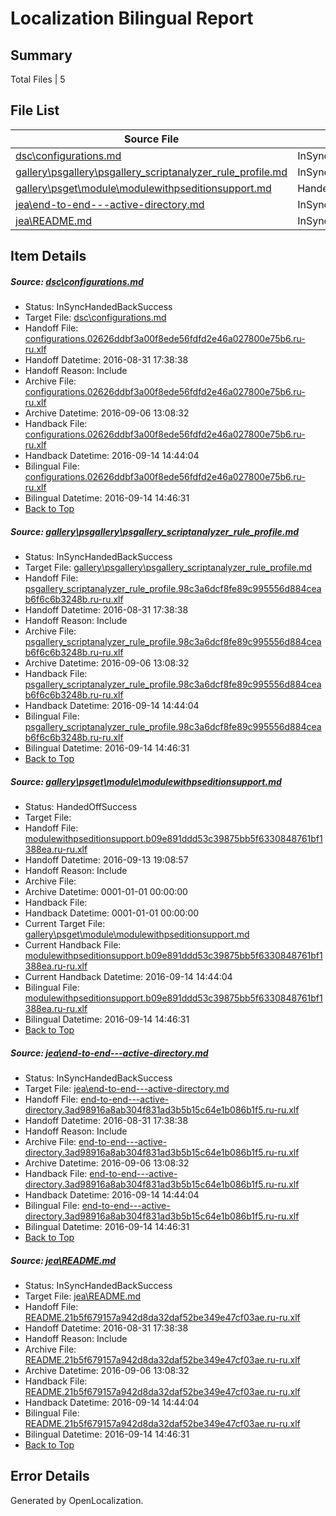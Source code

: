# <a name='report-top'></a> Localization Bilingual Report

## Summary
 Total Files | 5

## File List
 Source File | Status | Details 
 ----------- | ------ | ------- 
 [dsc\configurations.md](https://github.com/PowerShell/powerShell-Docs/blob/6c5f3d3321b7e50215cf58267e1864b7da827764/dsc/configurations.md) | InSyncHandedBackSuccess | [Details](#d84bb35ada3588367436e6f5e3c6696b90c3661b16)
 [gallery\psgallery\psgallery_scriptanalyzer_rule_profile.md](https://github.com/PowerShell/powerShell-Docs/blob/d37068e04a3544e823484e30d313624dbedd8ac9/gallery/psgallery/psgallery_scriptanalyzer_rule_profile.md) | InSyncHandedBackSuccess | [Details](#125d3c7fc9a4035f3b6788bd373a4816fcfde671126)
 [gallery\psget\module\modulewithpseditionsupport.md](https://github.com/PowerShell/powerShell-Docs/blob/93eb1276b5b9632d43ed4c4cc00f67d19c862bbe/gallery/psget/module/modulewithpseditionsupport.md) | HandedOffSuccess | [Details](#7b8d135889378be56d0d6d5b9dc89c55f2b1e68f135)
 [jea\end-to-end---active-directory.md](https://github.com/PowerShell/powerShell-Docs/blob/33e92c7fd6039a1e3f5f784470c7bd0e43a7f030/jea/end-to-end---active-directory.md) | InSyncHandedBackSuccess | [Details](#e7ea3957ce3bbd3ce0fc072a82cd108606f05614177)
 [jea\README.md](https://github.com/PowerShell/powerShell-Docs/blob/8149f656f0aacbb23cacc8a1a9b45ed59866b92f/jea/README.md) | InSyncHandedBackSuccess | [Details](#7bb5635832e912b39ec387e8ac93ada24a434ff8184)

## Item Details
##### <a name='d84bb35ada3588367436e6f5e3c6696b90c3661b16'></a> Source: [dsc\configurations.md](https://github.com/PowerShell/powerShell-Docs/blob/6c5f3d3321b7e50215cf58267e1864b7da827764/dsc/configurations.md)
* Status: InSyncHandedBackSuccess
* Target File: [dsc\configurations.md](https://github.com/PowerShell/powerShell-Docs.ru-ru/blob/02e1242777a034cc5b9066f68791a585ccaa7f59/dsc/configurations.md)
* Handoff File: [configurations.02626ddbf3a00f8ede56fdfd2e46a027800e75b6.ru-ru.xlf](https://github.com/PowerShell/powerShell-Docs.handoff/blob/7da59a7d40228da4401a31dfce923567bced33a9/ol-handoff/PowerShell/powerShell-Docs.ru-ru/live/configurations.02626ddbf3a00f8ede56fdfd2e46a027800e75b6.ru-ru.xlf)
* Handoff Datetime: 2016-08-31 17:38:38
* Handoff Reason: Include
* Archive File: [configurations.02626ddbf3a00f8ede56fdfd2e46a027800e75b6.ru-ru.xlf](https://github.com/PowerShell/powerShell-Docs.handoff/blob/96ddc6ca94f21750fa80639fba61fec6cd737095/ol-archive/PowerShell/powerShell-Docs.ru-ru/live/configurations.02626ddbf3a00f8ede56fdfd2e46a027800e75b6.ru-ru.xlf)
* Archive Datetime: 2016-09-06 13:08:32
* Handback File: [configurations.02626ddbf3a00f8ede56fdfd2e46a027800e75b6.ru-ru.xlf](https://github.com/PowerShell/powerShell-Docs.handback/blob/84f074ae1bad38d054019c87a0da1d734a01ad0d/ol-handback/PowerShell/powerShell-Docs.ru-ru/live/configurations.02626ddbf3a00f8ede56fdfd2e46a027800e75b6.ru-ru.xlf)
* Handback Datetime: 2016-09-14 14:44:04
* Bilingual File: [configurations.02626ddbf3a00f8ede56fdfd2e46a027800e75b6.ru-ru.xlf](https://github.com/PowerShell/powerShell-Docs.handback/blob/84f074ae1bad38d054019c87a0da1d734a01ad0d/ol-handback/PowerShell/powerShell-Docs.ru-ru/live/configurations.02626ddbf3a00f8ede56fdfd2e46a027800e75b6.ru-ru.xlf)
* Bilingual Datetime: 2016-09-14 14:46:31
* [Back to Top](#report-top)

##### <a name='125d3c7fc9a4035f3b6788bd373a4816fcfde671126'></a> Source: [gallery\psgallery\psgallery_scriptanalyzer_rule_profile.md](https://github.com/PowerShell/powerShell-Docs/blob/d37068e04a3544e823484e30d313624dbedd8ac9/gallery/psgallery/psgallery_scriptanalyzer_rule_profile.md)
* Status: InSyncHandedBackSuccess
* Target File: [gallery\psgallery\psgallery_scriptanalyzer_rule_profile.md](https://github.com/PowerShell/powerShell-Docs.ru-ru/blob/02e1242777a034cc5b9066f68791a585ccaa7f59/gallery/psgallery/psgallery_scriptanalyzer_rule_profile.md)
* Handoff File: [psgallery_scriptanalyzer_rule_profile.98c3a6dcf8fe89c995556d884ceab6f6c6b3248b.ru-ru.xlf](https://github.com/PowerShell/powerShell-Docs.handoff/blob/7da59a7d40228da4401a31dfce923567bced33a9/ol-handoff/PowerShell/powerShell-Docs.ru-ru/live/psgallery_scriptanalyzer_rule_profile.98c3a6dcf8fe89c995556d884ceab6f6c6b3248b.ru-ru.xlf)
* Handoff Datetime: 2016-08-31 17:38:38
* Handoff Reason: Include
* Archive File: [psgallery_scriptanalyzer_rule_profile.98c3a6dcf8fe89c995556d884ceab6f6c6b3248b.ru-ru.xlf](https://github.com/PowerShell/powerShell-Docs.handoff/blob/96ddc6ca94f21750fa80639fba61fec6cd737095/ol-archive/PowerShell/powerShell-Docs.ru-ru/live/psgallery_scriptanalyzer_rule_profile.98c3a6dcf8fe89c995556d884ceab6f6c6b3248b.ru-ru.xlf)
* Archive Datetime: 2016-09-06 13:08:32
* Handback File: [psgallery_scriptanalyzer_rule_profile.98c3a6dcf8fe89c995556d884ceab6f6c6b3248b.ru-ru.xlf](https://github.com/PowerShell/powerShell-Docs.handback/blob/84f074ae1bad38d054019c87a0da1d734a01ad0d/ol-handback/PowerShell/powerShell-Docs.ru-ru/live/psgallery_scriptanalyzer_rule_profile.98c3a6dcf8fe89c995556d884ceab6f6c6b3248b.ru-ru.xlf)
* Handback Datetime: 2016-09-14 14:44:04
* Bilingual File: [psgallery_scriptanalyzer_rule_profile.98c3a6dcf8fe89c995556d884ceab6f6c6b3248b.ru-ru.xlf](https://github.com/PowerShell/powerShell-Docs.handback/blob/84f074ae1bad38d054019c87a0da1d734a01ad0d/ol-handback/PowerShell/powerShell-Docs.ru-ru/live/psgallery_scriptanalyzer_rule_profile.98c3a6dcf8fe89c995556d884ceab6f6c6b3248b.ru-ru.xlf)
* Bilingual Datetime: 2016-09-14 14:46:31
* [Back to Top](#report-top)

##### <a name='7b8d135889378be56d0d6d5b9dc89c55f2b1e68f135'></a> Source: [gallery\psget\module\modulewithpseditionsupport.md](https://github.com/PowerShell/powerShell-Docs/blob/93eb1276b5b9632d43ed4c4cc00f67d19c862bbe/gallery/psget/module/modulewithpseditionsupport.md)
* Status: HandedOffSuccess
* Target File: 
* Handoff File: [modulewithpseditionsupport.b09e891ddd53c39875bb5f6330848761bf1388ea.ru-ru.xlf](https://github.com/PowerShell/powerShell-Docs.handoff/blob/94d078a6afdd7acde603531fdebe6270629f499c/ol-handoff/PowerShell/powerShell-Docs.ru-ru/live/modulewithpseditionsupport.b09e891ddd53c39875bb5f6330848761bf1388ea.ru-ru.xlf)
* Handoff Datetime: 2016-09-13 19:08:57
* Handoff Reason: Include
* Archive File: 
* Archive Datetime: 0001-01-01 00:00:00
* Handback File: 
* Handback Datetime: 0001-01-01 00:00:00
* Current Target File: [gallery\psget\module\modulewithpseditionsupport.md](https://github.com/PowerShell/powerShell-Docs.ru-ru/blob/02e1242777a034cc5b9066f68791a585ccaa7f59/gallery/psget/module/modulewithpseditionsupport.md)
* Current Handback File: [modulewithpseditionsupport.b09e891ddd53c39875bb5f6330848761bf1388ea.ru-ru.xlf](https://github.com/PowerShell/powerShell-Docs.handback/blob/84f074ae1bad38d054019c87a0da1d734a01ad0d/ol-handback/PowerShell/powerShell-Docs.ru-ru/live/modulewithpseditionsupport.b09e891ddd53c39875bb5f6330848761bf1388ea.ru-ru.xlf)
* Current Handback Datetime: 2016-09-14 14:44:04
* Bilingual File: [modulewithpseditionsupport.b09e891ddd53c39875bb5f6330848761bf1388ea.ru-ru.xlf](https://github.com/PowerShell/powerShell-Docs.handback/blob/84f074ae1bad38d054019c87a0da1d734a01ad0d/ol-handback/PowerShell/powerShell-Docs.ru-ru/live/modulewithpseditionsupport.b09e891ddd53c39875bb5f6330848761bf1388ea.ru-ru.xlf)
* Bilingual Datetime: 2016-09-14 14:46:31
* [Back to Top](#report-top)

##### <a name='e7ea3957ce3bbd3ce0fc072a82cd108606f05614177'></a> Source: [jea\end-to-end---active-directory.md](https://github.com/PowerShell/powerShell-Docs/blob/33e92c7fd6039a1e3f5f784470c7bd0e43a7f030/jea/end-to-end---active-directory.md)
* Status: InSyncHandedBackSuccess
* Target File: [jea\end-to-end---active-directory.md](https://github.com/PowerShell/powerShell-Docs.ru-ru/blob/02e1242777a034cc5b9066f68791a585ccaa7f59/jea/end-to-end---active-directory.md)
* Handoff File: [end-to-end---active-directory.3ad98916a8ab304f831ad3b5b15c64e1b086b1f5.ru-ru.xlf](https://github.com/PowerShell/powerShell-Docs.handoff/blob/7da59a7d40228da4401a31dfce923567bced33a9/ol-handoff/PowerShell/powerShell-Docs.ru-ru/live/end-to-end---active-directory.3ad98916a8ab304f831ad3b5b15c64e1b086b1f5.ru-ru.xlf)
* Handoff Datetime: 2016-08-31 17:38:38
* Handoff Reason: Include
* Archive File: [end-to-end---active-directory.3ad98916a8ab304f831ad3b5b15c64e1b086b1f5.ru-ru.xlf](https://github.com/PowerShell/powerShell-Docs.handoff/blob/96ddc6ca94f21750fa80639fba61fec6cd737095/ol-archive/PowerShell/powerShell-Docs.ru-ru/live/end-to-end---active-directory.3ad98916a8ab304f831ad3b5b15c64e1b086b1f5.ru-ru.xlf)
* Archive Datetime: 2016-09-06 13:08:32
* Handback File: [end-to-end---active-directory.3ad98916a8ab304f831ad3b5b15c64e1b086b1f5.ru-ru.xlf](https://github.com/PowerShell/powerShell-Docs.handback/blob/84f074ae1bad38d054019c87a0da1d734a01ad0d/ol-handback/PowerShell/powerShell-Docs.ru-ru/live/end-to-end---active-directory.3ad98916a8ab304f831ad3b5b15c64e1b086b1f5.ru-ru.xlf)
* Handback Datetime: 2016-09-14 14:44:04
* Bilingual File: [end-to-end---active-directory.3ad98916a8ab304f831ad3b5b15c64e1b086b1f5.ru-ru.xlf](https://github.com/PowerShell/powerShell-Docs.handback/blob/84f074ae1bad38d054019c87a0da1d734a01ad0d/ol-handback/PowerShell/powerShell-Docs.ru-ru/live/end-to-end---active-directory.3ad98916a8ab304f831ad3b5b15c64e1b086b1f5.ru-ru.xlf)
* Bilingual Datetime: 2016-09-14 14:46:31
* [Back to Top](#report-top)

##### <a name='7bb5635832e912b39ec387e8ac93ada24a434ff8184'></a> Source: [jea\README.md](https://github.com/PowerShell/powerShell-Docs/blob/8149f656f0aacbb23cacc8a1a9b45ed59866b92f/jea/README.md)
* Status: InSyncHandedBackSuccess
* Target File: [jea\README.md](https://github.com/PowerShell/powerShell-Docs.ru-ru/blob/02e1242777a034cc5b9066f68791a585ccaa7f59/jea/README.md)
* Handoff File: [README.21b5f679157a942d8da32daf52be349e47cf03ae.ru-ru.xlf](https://github.com/PowerShell/powerShell-Docs.handoff/blob/7da59a7d40228da4401a31dfce923567bced33a9/ol-handoff/PowerShell/powerShell-Docs.ru-ru/live/README.21b5f679157a942d8da32daf52be349e47cf03ae.ru-ru.xlf)
* Handoff Datetime: 2016-08-31 17:38:38
* Handoff Reason: Include
* Archive File: [README.21b5f679157a942d8da32daf52be349e47cf03ae.ru-ru.xlf](https://github.com/PowerShell/powerShell-Docs.handoff/blob/96ddc6ca94f21750fa80639fba61fec6cd737095/ol-archive/PowerShell/powerShell-Docs.ru-ru/live/README.21b5f679157a942d8da32daf52be349e47cf03ae.ru-ru.xlf)
* Archive Datetime: 2016-09-06 13:08:32
* Handback File: [README.21b5f679157a942d8da32daf52be349e47cf03ae.ru-ru.xlf](https://github.com/PowerShell/powerShell-Docs.handback/blob/84f074ae1bad38d054019c87a0da1d734a01ad0d/ol-handback/PowerShell/powerShell-Docs.ru-ru/live/README.21b5f679157a942d8da32daf52be349e47cf03ae.ru-ru.xlf)
* Handback Datetime: 2016-09-14 14:44:04
* Bilingual File: [README.21b5f679157a942d8da32daf52be349e47cf03ae.ru-ru.xlf](https://github.com/PowerShell/powerShell-Docs.handback/blob/84f074ae1bad38d054019c87a0da1d734a01ad0d/ol-handback/PowerShell/powerShell-Docs.ru-ru/live/README.21b5f679157a942d8da32daf52be349e47cf03ae.ru-ru.xlf)
* Bilingual Datetime: 2016-09-14 14:46:31
* [Back to Top](#report-top)


## Error Details

Generated by OpenLocalization.
